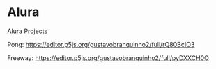 # Alura
Alura Projects

Pong: https://editor.p5js.org/gustavobranquinho2/full/rQ80BcIO3

Freeway: https://editor.p5js.org/gustavobranquinho2/full/pyDXXCH0O
